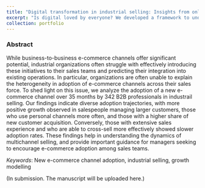 ```yaml
---
title: "Digital transformation in industrial selling: Insights from online channel adoption"
excerpt: "Is digital loved by everyone? We developed a framework to understand the online channel adopting by frontline sales professionals."
collection: portfolio
---
```


### Abstract

While business-to-business e-commerce channels offer significant potential, industrial organizations often struggle with effectively introducing these initiatives to their sales teams and predicting their integration into existing operations. In particular, organizations are often unable to explain the heterogeneity in adoption of e-commerce channels across their sales force. To shed light on this issue, we analyze the adoption of a new e-commerce channel over 35 months by 342 B2B professionals in industrail selling. Our findings indicate diverse adoption trajectories, with more positive growth observed in salespeople managing larger customers, those who use personal channels more often, and those with a higher share of new customer acquisition. Conversely, those with extensive sales experience and who are able to cross-sell more effectively showed slower adoption rates. These findings help in understanding the dynamics of multichannel selling, and provide important guidance for managers seeking to encourage e-commerce adoption among sales teams.

*Keywords*: New e-commerce channel adoption, industrial selling, growth modelling 

(In submission. The manuscript will be uploaded here.)
